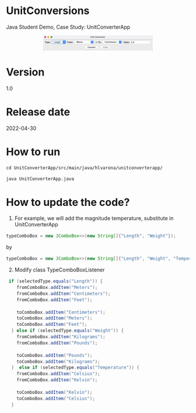 # UnitConversions

Java Student Demo, Case Study: UnitConverterApp

<p align="center">
<img src="/image/unitConverter_screenshot.png" width="300">
</p>

# Version

1.0

# Release date

2022-04-30

# How to run

```shell
cd UnitConverterApp/src/main/java/hlvarona/unitconverterapp/
```

```shell
java UnitConverterApp.java
```

# How to update the code?

1. For example, we will add the magnitude temperature, substitute in UnitConverterApp

```java
typeComboBox = new JComboBox<>(new String[]{"Length", "Weight"});  
```
by

```java
typeComboBox = new JComboBox<>(new String[]{"Length", "Weight", "Temperature"});  
```

2. Modify class TypeComboBoxListener

```java
 if (selectedType.equals("Length")) {
    fromComboBox.addItem("Meters");
    fromComboBox.addItem("Centimeters");
    fromComboBox.addItem("Feet");

    toComboBox.addItem("Centimeters");
    toComboBox.addItem("Meters");
    toComboBox.addItem("Feet");
  } else if (selectedType.equals("Weight")) {
    fromComboBox.addItem("Kilograms");
    fromComboBox.addItem("Pounds");

    toComboBox.addItem("Pounds");
    toComboBox.addItem("Kilograms");
  }  else if (selectedType.equals("Temperature")) {
    fromComboBox.addItem("Celsius");
    fromComboBox.addItem("Kelvin");

    toComboBox.addItem("Kelvin");
    toComboBox.addItem("Celsius");
  }
```


